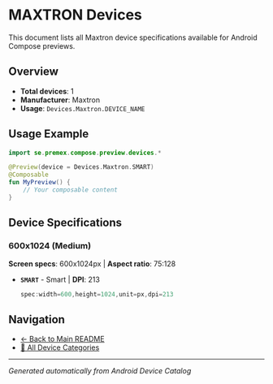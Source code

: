 # MAXTRON Devices

This document lists all Maxtron device specifications available for Android Compose previews.

## Overview

- **Total devices**: 1
- **Manufacturer**: Maxtron
- **Usage**: `Devices.Maxtron.DEVICE_NAME`

## Usage Example

```kotlin
import se.premex.compose.preview.devices.*

@Preview(device = Devices.Maxtron.SMART)
@Composable
fun MyPreview() {
    // Your composable content
}
```

## Device Specifications

### 600x1024 (Medium)

**Screen specs**: 600x1024px | **Aspect ratio**: 75:128

- **`SMART`** - Smart | **DPI**: 213
  ```kotlin
  spec:width=600,height=1024,unit=px,dpi=213
  ```

## Navigation

- [← Back to Main README](../../README.md)
- [📱 All Device Categories](../README.md)

---
*Generated automatically from Android Device Catalog*
